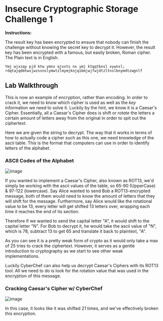 # Insecure Cryptographic Storage Challenge 1

**Instructions:**

The result key has been encrypted to ensure that nobody can finish the challenge without knowing the secret key to decrypt it. However, the result key has been encrypted with a famous, but easily broken, Roman cipher. The Plain text is in English.
```
Ymj wjxzqy pjd ktw ymnx qjxxts nx ymj ktqqtbnsl xywnsl; rdqtajqdmtwxjwzssnslymwtzlmymjknjqibmjwjfwjdtzltnslbnymdtzwgnlf
```

## Lab Walkthrough

This is now an example of encryption, rather than encoding. In order to crack it, we need to know which cipher is used as well as the *key* information we need to solve it. Luckily by the hint, we know it is a Caesar's Cipher. Essentially, all a Caesar's Cipher does is shift or *rotate* the letters a certain amount of letters away from the original in order to spit out the ciphertext. 

Here we are given the string to decrypt. The way that it works in terms of how to actually code a cipher such as this one, we need knowledge of the ascii table. This is the format that computers can use in order to identify letters of the alphabet. 

### ASCII Codes of the Alphabet
![image](https://user-images.githubusercontent.com/66766340/147606782-71ccd3df-56bf-4583-bc60-dc9052984d04.png)

If you wanted to implement a Caesar's Cipher, also known as ROT13, we'd simply be working with the ascii values of the table, so 65-90 (UpperCase) & 97-122 (lowercase). Say Alice wanted to send Bob a ROT13-encrypted message, both of them would need to know the amount of letters that they will shift for the message. Furthermore, say Alice would like the rotational value to be 13, every letter will get shifted 13 letters over, wrapping each time it reaches the end of its section. 

Therefore if we wanted to send the capital letter "A", it would shift to the capital letter "N". For Bob to decrypt it, he would take the ascii value of "N", which is 78, subtract 13 to get 65 and translate it back to plaintext, "A".

As you can see it is a pretty weak form of crypto as it would only take a max of 25 tries to crack the ciphertext. However, it serves as a gentle introduction to cryptography as we start to see other weak implementations.

Luckily CyberChef can also help us decrypt Caesar's Ciphers with its ROT13 tool. All we need to do is look for the rotation value that was used in the encryption of this message.

### Cracking Caesar's Cipher w/ CyberChef
![image](https://user-images.githubusercontent.com/66766340/147607634-3948b839-acc7-4d9f-851c-38456c0c2bfc.png)

In this case, it looks like it was shifted 21 times, and we've effectively broken this encryption.
